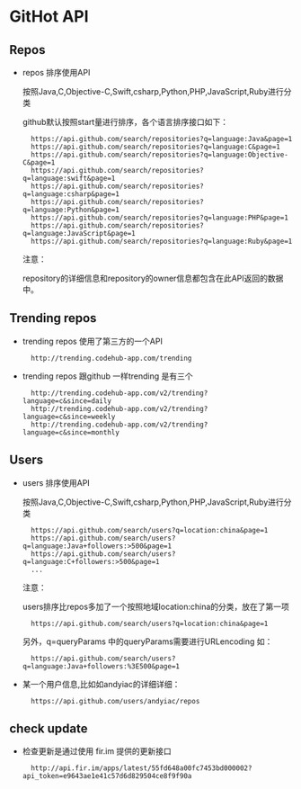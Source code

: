 # GitHot API

## Repos

- repos 排序使用API
	
	按照Java,C,Objective-C,Swift,csharp,Python,PHP,JavaScript,Ruby进行分类
	
	github默认按照start量进行排序，各个语言排序接口如下：

		https://api.github.com/search/repositories?q=language:Java&page=1
		https://api.github.com/search/repositories?q=language:C&page=1
		https://api.github.com/search/repositories?q=language:Objective-C&page=1
		https://api.github.com/search/repositories?q=language:swift&page=1
		https://api.github.com/search/repositories?q=language:csharp&page=1
		https://api.github.com/search/repositories?q=language:Python&page=1
		https://api.github.com/search/repositories?q=language:PHP&page=1
		https://api.github.com/search/repositories?q=language:JavaScript&page=1
		https://api.github.com/search/repositories?q=language:Ruby&page=1
	注意：
	
	repository的详细信息和repository的owner信息都包含在此API返回的数据中。

## Trending repos

- trending repos 使用了第三方的一个API

		http://trending.codehub-app.com/trending
		
- trending repos 跟github 一样trending 是有三个

		http://trending.codehub-app.com/v2/trending?language=c&since=daily
		http://trending.codehub-app.com/v2/trending?language=c&since=weekly
		http://trending.codehub-app.com/v2/trending?language=c&since=monthly
		

## Users
- users 排序使用API

	按照Java,C,Objective-C,Swift,csharp,Python,PHP,JavaScript,Ruby进行分类

		https://api.github.com/search/users?q=location:china&page=1
		https://api.github.com/search/users?q=language:Java+followers:>500&page=1
		https://api.github.com/search/users?q=language:C+followers:>500&page=1
		...
	注意：
	
	users排序比repos多加了一个按照地域location:china的分类，放在了第一项
	
		https://api.github.com/search/users?q=location:china&page=1
	
	另外，q=queryParams 中的queryParams需要进行URLencoding 如：
	
		https://api.github.com/search/users?q=language:Java+followers:%3E500&page=1
	
- 某一个用户信息,比如如andyiac的详细详细：

		https://api.github.com/users/andyiac/repos

## check update 
- 检查更新是通过使用 fir.im 提供的更新接口

		http://api.fir.im/apps/latest/55fd648a00fc7453bd000002?api_token=e9643ae1e41c57d6d829504ce8f9f90a


